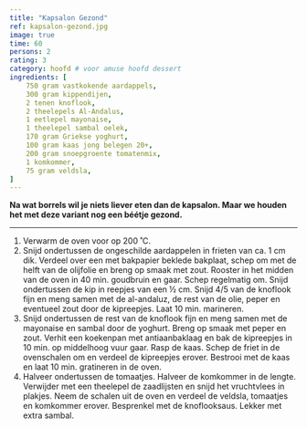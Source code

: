 ```yaml
---
title: "Kapsalon Gezond"
ref: kapsalon-gezond.jpg
image: true
time: 60
persons: 2
rating: 3
category: hoofd # voor amuse hoofd dessert
ingredients: [
	750 gram vastkokende aardappels,
	300 gram kippendijen,
	2 tenen knoflook,
	2 theelepels Al-Andalus,
	1 eetlepel mayonaise,
	1 theelepel sambal oelek,
	170 gram Griekse yoghurt,
	100 gram kaas jong belegen 20+,
	200 gram snoepgroente tomatenmix,
	1 komkommer,
	75 gram veldsla,
]
---
```


**Na wat borrels wil je niets liever eten dan de kapsalon. Maar we houden het met deze variant nog een béétje gezond.**

---

1. Verwarm de oven voor op 200 ˚C.
2. Snijd ondertussen de ongeschilde aardappelen in frieten van ca. 1 cm dik. Verdeel over een met bakpapier beklede bakplaat, schep om met de helft van de olijfolie en breng op smaak met zout. Rooster in het midden van de oven in 40 min. goudbruin en gaar. Schep regelmatig om. Snijd ondertussen de kip in reepjes van een ½ cm. Snijd 4/5 van de knoflook fijn en meng samen met de al-andaluz, de rest van de olie, peper en eventueel zout door de kipreepjes. Laat 10 min. marineren.
3. Snijd ondertussen de rest van de knoflook fijn en meng samen met de mayonaise en sambal door de yoghurt. Breng op smaak met peper en zout. Verhit een koekenpan met antiaanbaklaag en bak de kipreepjes in 10 min. op middelhoog vuur gaar. Rasp de kaas. Schep de friet in de ovenschalen om en verdeel de kipreepjes erover. Bestrooi met de kaas en laat 10 min. gratineren in de oven.
4. Halveer ondertussen de tomaatjes. Halveer de komkommer in de lengte. Verwijder met een theelepel de zaadlijsten en snijd het vruchtvlees in plakjes. Neem de schalen uit de oven en verdeel de veldsla, tomaatjes en komkommer erover. Besprenkel met de knoflooksaus. Lekker met extra sambal.